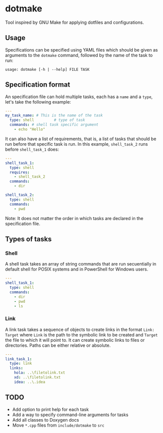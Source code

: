 # dotmake

Tool inspired by GNU Make for applying dotfiles and configurations.

## Usage

Specifications can be specified using YAML files which should be given as arguments to the `dotmake` command, followed
by the name of the task to run:

```shell
usage: dotmake [-h | --help] FILE TASK
```

## Specification format

An specification file can hold multiple tasks, each has a `name` and a `type`, let's take the following example:

```yaml
---
my_task_name: # This is the name of the task
  type: shell         # type of task
  commands: # shell task specific argument
    - echo "Hello"
```

It can also have a list of requirements, that is, a list of tasks that should be run before that specific task is run.
In this example, `shell_task_2` runs before `shell_task_1` does:

```yaml
---
shell_task_1:
  type: shell
  requires:
    - shell_task_2
  commands:
    - dir

shell_task_2:
  type: shell
  commands:
    - pwd
```

Note: It does not matter the order in which tasks are declared in the specification file.

## Types of tasks

### Shell

A shell task takes an array of string commands that are run secuentially in default shell for POSIX systems and in
PowerShell for Windows users.

```yaml
---
shell_task_1:
  type: shell
  commands:
    - dir
    - pwd
    - ls
```

### Link

A link task takes a sequence of objects to create links in the format `Link: Target` where `Link` is the path to the
symbolic link to be created and `Target` the file to which it will point to. It can create symbolic links to files or
directories. Paths can be either relative or absolute.

```yaml
---
link_task_1:
  type: link
  links:
    hola: ..\filetolink.txt
    xd: ..\filetolink.txt
    idea: ..\.idea
```

## TODO

- Add option to print help for each task
- Add a way to specify command-line arguments for tasks
- Add all classes to Doxygen docs
- Move `*.cpp` files from `include/dotmake` to `src`
